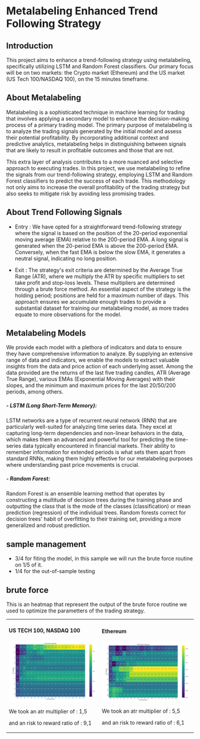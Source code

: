# Metalabeling Enhanced Trend Following Strategy

## Introduction
This project aims to enhance a trend-following strategy using metalabeling, specifically utilizing LSTM and Random Forest classifiers. Our primary focus will be on two markets: the Crypto market (Ethereum) and the US market (US Tech 100/NASDAQ 100), on the 15 minutes timeframe.

## About Metalabeling
Metalabeling is a sophisticated technique in machine learning for trading that involves applying a secondary model to enhance the decision-making process of a primary trading model. The primary purpose of metalabeling is to analyze the trading signals generated by the initial model and assess their potential profitability. By incorporating additional context and predictive analytics, metalabeling helps in distinguishing between signals that are likely to result in profitable outcomes and those that are not.

This extra layer of analysis contributes to a more nuanced and selective approach to executing trades. In this project, we use metalabeling to refine the signals from our trend-following strategy, employing LSTM and Random Forest classifiers to predict the success of each trade. This methodology not only aims to increase the overall profitability of the trading strategy but also seeks to mitigate risk by avoiding less promising trades.

## About Trend Following Signals
- Entry : We have opted for a straightforward trend-following strategy where the signal is based on the position of the 20-period exponential moving average (EMA) relative to the 200-period EMA. A long signal is generated when the 20-period EMA is above the 200-period EMA. Conversely, when the fast EMA is below the slow EMA, it generates a neutral signal, indicating no long position.

- Exit : The strategy's exit criteria are determined by the Average True Range (ATR), where we multiply the ATR by specific multipliers to set take profit and stop-loss levels. These multipliers are determined through a brute force method. An essential aspect of the strategy is the holding period; positions are held for a maximum number of days. This approach ensures we accumulate enough trades to provide a substantial dataset for training our metalabeling model, as more trades equate to more observations for the model.

## Metalabeling Models

We provide each model with a plethora of indicators and data to ensure they have comprehensive information to analyze. By supplying an extensive range of data and indicators, we enable the models to extract valuable insights from the data and price action of each underlying asset. Among the data provided are the returns of the last five trading candles, ATR (Average True Range), various EMAs (Exponential Moving Averages) with their slopes, and the minimum and maximum prices for the last 20/50/200 periods, among others.

##### - LSTM (Long Short-Term Memory):
LSTM networks are a type of recurrent neural network (RNN) that are particularly well-suited for analyzing time series data. They excel at capturing long-term dependencies and non-linear behaviors in the data, which makes them an advanced and powerful tool for predicting the time-series data typically encountered in financial markets. Their ability to remember information for extended periods is what sets them apart from standard RNNs, making them highly effective for our metalabeling purposes where understanding past price movements is crucial.

##### - Random Forest:
Random Forest is an ensemble learning method that operates by constructing a multitude of decision trees during the training phase and outputting the class that is the mode of the classes (classification) or mean prediction (regression) of the individual trees. Random forests correct for decision trees' habit of overfitting to their training set, providing a more generalized and robust prediction.


## sample management

 - 3/4 for fiting the model, in this sample we will run the brute force routine on 1/5 of it.
 - 1/4 for the out-of-sample testing


## brute force

This is an heatmap that represent the output of the brute force routine we used to optimize the parametters of the trading strategy.

<table>
  <tr>
    <td>
     <h4>US TECH 100, NASDAQ 100</h4>
      <img src="Heat_map_USTECH.png"" width="100%" />
      <p></p>
      <p>We took an atr multiplier of : 1,5 </p>
      <p></p>
      <p>and an risk to reward ratio of : 9,1</p>
    </td>
    <td>
     <h4>Ethereum</h4>
      <img src="ETH_USDT_HEATMAP.png" width="100%" />
      <p></p>
      <p>We took an atr multiplier of : 5,5 </p>
      <p></p>
      <p>and an risk to reward ratio of : 6,1</p>
    </td>
  </tr>
</table>



